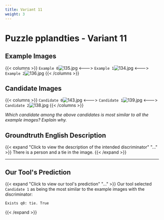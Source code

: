 ```yaml
---
title: Variant 11
weight: 3
---
```


# Puzzle pplandties - Variant 11

## Example Images
{{< columns >}}
`Example 0`![135.jpg](/natscene_data/images/135.jpg)
<--->
`Example 1`![134.jpg](/natscene_data/images/134.jpg)
<--->
`Example 2`![136.jpg](/natscene_data/images/136.jpg)
{{< /columns >}}

## Candidate Images
{{< columns >}}
`Candidate 0`![143.jpg](/natscene_data/images/143.jpg)
<--->
`Candidate 1`![139.jpg](/natscene_data/images/139.jpg)
<--->
`Candidate 2`![138.jpg](/natscene_data/images/138.jpg)
{{< /columns >}}

*Which candidate among the above candidates is most similar to all the example images? Explain why.*

## Groundtruth English Description

{{< expand "Click to view the description of the intended discriminator" "..." >}}
There is a person and a tie in the image.
{{< /expand >}}

---



## Our Tool's Prediction

{{< expand "Click to view our tool's prediction" "..." >}}
Our tool selected `Candidate 1` as being the most similar to the example images with the discriminator:
```plaintext
Exists q0: tie. True
```
{{< /expand >}}
